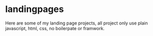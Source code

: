 # landingpages

Here are some of my landing page projects, all project only use plain javascript, html, css, no boilerpate or framwork.
